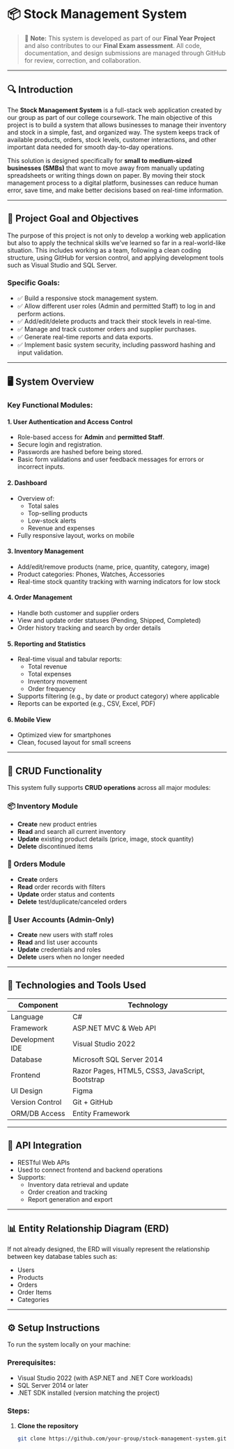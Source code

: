 # 📦 Stock Management System

> 📘 **Note:** This system is developed as part of our **Final Year Project** and also contributes to our **Final Exam assessment**. All code, documentation, and design submissions are managed through GitHub for review, correction, and collaboration.

---

## 🔍 Introduction

The **Stock Management System** is a full-stack web application created by our group as part of our college coursework. The main objective of this project is to build a system that allows businesses to manage their inventory and stock in a simple, fast, and organized way. The system keeps track of available products, orders, stock levels, customer interactions, and other important data needed for smooth day-to-day operations.

This solution is designed specifically for **small to medium-sized businesses (SMBs)** that want to move away from manually updating spreadsheets or writing things down on paper. By moving their stock management process to a digital platform, businesses can reduce human error, save time, and make better decisions based on real-time information.

<!-- ✅ ADD SYSTEM SCREENSHOTS HERE WHEN READY -->
<!-- Example: ![Dashboard Screenshot](screenshots/dashboard.png) -->

---

## 🎯 Project Goal and Objectives

The purpose of this project is not only to develop a working web application but also to apply the technical skills we’ve learned so far in a real-world-like situation. This includes working as a team, following a clean coding structure, using GitHub for version control, and applying development tools such as Visual Studio and SQL Server.

### Specific Goals:
- ✅ Build a responsive stock management system.
- ✅ Allow different user roles (Admin and permitted Staff) to log in and perform actions.
- ✅ Add/edit/delete products and track their stock levels in real-time.
- ✅ Manage and track customer orders and supplier purchases.
- ✅ Generate real-time reports and data exports.
- ✅ Implement basic system security, including password hashing and input validation.

---

## 🖥️ System Overview

### Key Functional Modules:

#### 1. User Authentication and Access Control
- Role-based access for **Admin** and **permitted Staff**.
- Secure login and registration.
- Passwords are hashed before being stored.
- Basic form validations and user feedback messages for errors or incorrect inputs.

#### 2. Dashboard
- Overview of:
  - Total sales
  - Top-selling products
  - Low-stock alerts
  - Revenue and expenses
- Fully responsive layout, works on mobile

#### 3. Inventory Management
- Add/edit/remove products (name, price, quantity, category, image)
- Product categories: Phones, Watches, Accessories
- Real-time stock quantity tracking with warning indicators for low stock

#### 4. Order Management
- Handle both customer and supplier orders
- View and update order statuses (Pending, Shipped, Completed)
- Order history tracking and search by order details

#### 5. Reporting and Statistics
- Real-time visual and tabular reports:
  - Total revenue
  - Total expenses
  - Inventory movement
  - Order frequency
- Supports filtering (e.g., by date or product category) where applicable
- Reports can be exported (e.g., CSV, Excel, PDF)

#### 6. Mobile View
- Optimized view for smartphones
- Clean, focused layout for small screens

---

## 🔄 CRUD Functionality

This system fully supports **CRUD operations** across all major modules:

### 📦 Inventory Module
- **Create** new product entries
- **Read** and search all current inventory
- **Update** existing product details (price, image, stock quantity)
- **Delete** discontinued items

### 📃 Orders Module
- **Create** orders
- **Read** order records with filters
- **Update** order status and contents
- **Delete** test/duplicate/canceled orders

### 👤 User Accounts (Admin-Only)
- **Create** new users with staff roles
- **Read** and list user accounts
- **Update** credentials and roles
- **Delete** users when no longer needed

---

## 🧰 Technologies and Tools Used

| Component         | Technology                            |
|------------------|----------------------------------------|
| Language          | C#                                    |
| Framework         | ASP.NET MVC & Web API                 |
| Development IDE   | Visual Studio 2022                    |
| Database          | Microsoft SQL Server 2014             |
| Frontend          | Razor Pages, HTML5, CSS3, JavaScript, Bootstrap |
| UI Design         | Figma                                 |
| Version Control   | Git + GitHub                          |
| ORM/DB Access     | Entity Framework                      |

---

## 🔗 API Integration

- RESTful Web APIs
- Used to connect frontend and backend operations
- Supports:
  - Inventory data retrieval and update
  - Order creation and tracking
  - Report generation and export

---

## 📊 Entity Relationship Diagram (ERD)

<!-- ✅ ADD ERD DIAGRAM IMAGE OR LINK HERE WHEN READY -->
<!-- Example: ![ERD](docs/ERD.png) -->

If not already designed, the ERD will visually represent the relationship between key database tables such as:
- Users
- Products
- Orders
- Order Items
- Categories

---

## ⚙️ Setup Instructions

To run the system locally on your machine:

### Prerequisites:
- Visual Studio 2022 (with ASP.NET and .NET Core workloads)
- SQL Server 2014 or later
- .NET SDK installed (version matching the project)

### Steps:
1. **Clone the repository**
   ```bash
   git clone https://github.com/your-group/stock-management-system.git
